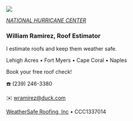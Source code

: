 ![](20253031340-20253031910-ABI-AL132025-GEOCOLOR-1000x1000.gif)


[*NATIONAL HURRICANE CENTER*](https://www.nhc.noaa.gov/)


### William Ramirez, Roof Estimator

I estimate roofs and keep them weather safe.

Lehigh Acres • Fort Myers • Cape Coral • Naples

Book your free roof check!

☎️ (239) 246-3380 

✉️ [wramirez@duck.com](mailto:wramirez@duck.com)

[WeatherSafe Roofing, Inc](https://www.weathersafe.us/) • CCC1337014